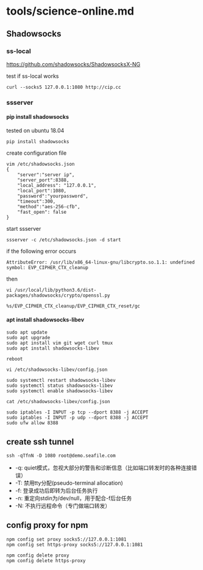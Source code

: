 # tools/science-online.md

## Shadowsocks

### ss-local

<https://github.com/shadowsocks/ShadowsocksX-NG>

test if ss-local works

```
curl --socks5 127.0.0.1:1080 http://cip.cc

```

### ssserver

#### pip install shadowsocks

tested on ubuntu 18.04

```
pip install shadowsocks

```

create configuration file

```
vim /etc/shadowsocks.json
{
    "server":"server ip",
    "server_port":8388,
    "local_address": "127.0.0.1",
    "local_port":1080,
    "password":"yourpassword",
    "timeout":300,
    "method":"aes-256-cfb",
    "fast_open": false
}

```

start ssserver

```
ssserver -c /etc/shadowsocks.json -d start

```

if the following error occurs

```
AttributeError: /usr/lib/x86_64-linux-gnu/libcrypto.so.1.1: undefined symbol: EVP_CIPHER_CTX_cleanup

```

then

```
vi /usr/local/lib/python3.6/dist-packages/shadowsocks/crypto/openssl.py

%s/EVP_CIPHER_CTX_cleanup/EVP_CIPHER_CTX_reset/gc

```

#### apt install shadowsocks-libev

```
sudo apt update
sudo apt upgrade
sudo apt install vim git wget curl tmux
sudo apt install shadowsocks-libev

reboot

vi /etc/shadowsocks-libev/config.json

sudo systemctl restart shadowsocks-libev
sudo systemctl status shadowsocks-libev
sudo systemctl enable shadowsocks-libev

cat /etc/shadowsocks-libev/config.json

sudo iptables -I INPUT -p tcp --dport 8388 -j ACCEPT
sudo iptables -I INPUT -p udp --dport 8388 -j ACCEPT
sudo ufw allow 8388

```

## create ssh tunnel

```
ssh -qTfnN -D 1080 root@demo.seafile.com

```

* \-q: quiet模式，忽视大部分的警告和诊断信息（比如端口转发时的各种连接错误）
* \-T: 禁用tty分配(pseudo-terminal allocation)
* \-f: 登录成功后即转为后台任务执行
* \-n: 重定向stdin为/dev/null，用于配合-f后台任务
* \-N: 不执行远程命令（专门做端口转发）

## config proxy for npm
```
npm config set proxy socks5://127.0.0.1:1081
npm config set https-proxy socks5://127.0.0.1:1081

npm config delete proxy
npm config delete https-proxy
```
